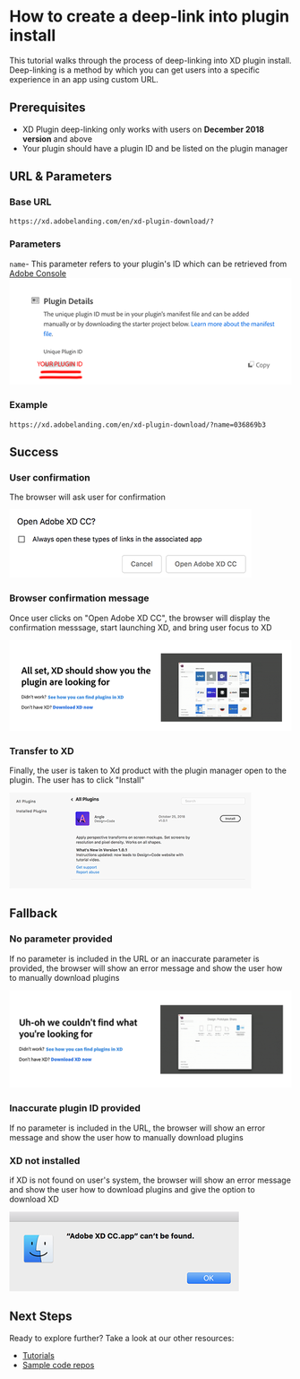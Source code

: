 # How to create a deep-link into plugin install

This tutorial walks through the process of deep-linking into XD plugin install. Deep-linking is a method by which you can get users into a specific experience in an app using custom URL.

## Prerequisites
- XD Plugin deep-linking only works with users on **December 2018 version** and above
- Your plugin should have a plugin ID and be listed on the plugin manager

## URL & Parameters
### Base URL
```
https://xd.adobelanding.com/en/xd-plugin-download/?
```
### Parameters
`name`- This parameter refers to your plugin's ID which can be retrieved from [Adobe Console](https://console.adobe.io/plugins)  
![Console displaying plugin ID](/images/console.png)  

### Example
```
https://xd.adobelanding.com/en/xd-plugin-download/?name=036869b3
```

## Success
### User confirmation
The browser will ask user for confirmation  

![Open XD confirmation](/images/openxd.png)  

### Browser confirmation message
Once user clicks on "Open Adobe XD CC", the browser will display the confirmation messsage, start launching XD, and bring user focus to XD

![Browser confrimation page](/images/confirmation.png)  

### Transfer to XD
Finally, the user is taken to Xd product with the plugin manager open to the plugin. The user has to click "Install"  

![Plugin install page](/images/plugininstall.png)  

## Fallback
### No parameter provided
If no parameter is included in the URL or an inaccurate parameter is provided, the browser will show an error message and show the user how to manually download plugins  

![Plugin not found](/images/pluginnotfound.png)  

### Inaccurate plugin ID provided
If no parameter is included in the URL, the browser will show an error message and show the user how to manually download plugins  

### XD not installed
if XD is not found on user's system, the browser will show an error message and show the user how to download plugins and give the option to download XD    

![XD not found](/images/xdnotfound.png)  

## Next Steps
Ready to explore further? Take a look at our other resources:

- [Tutorials](/tutorials)
- [Sample code repos](https://github.com/AdobeXD/plugin-samples)
